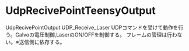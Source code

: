 # UdpRecivePointTeensyOutput
  UdpRecivePointOutput
  UDP_Receive_Laser
  UDPコマンドを受けて動作を行う。Galvoの電圧制御,LaserのON/OFFを制御する。
  フレームの管理は行わない。※送信側に依存する。

